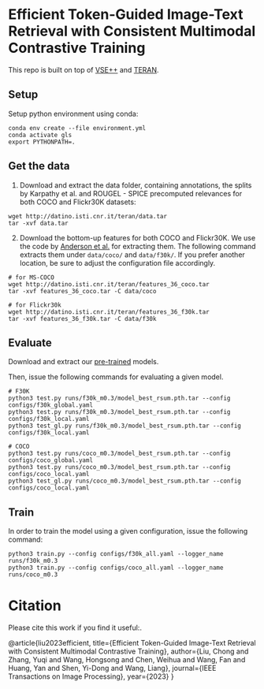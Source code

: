 # Efficient Token-Guided Image-Text Retrieval with Consistent Multimodal Contrastive Training

This repo is built on top of [VSE++](https://github.com/fartashf/vsepp) and [TERAN](https://github.com/mesnico/TERAN).

## Setup

Setup python environment using conda:
```
conda env create --file environment.yml
conda activate gls
export PYTHONPATH=.
```

## Get the data
1. Download and extract the data folder, containing annotations, the splits by Karpathy et al. and ROUGEL - SPICE precomputed relevances for both COCO and Flickr30K datasets:

```
wget http://datino.isti.cnr.it/teran/data.tar
tar -xvf data.tar
```

2. Download the bottom-up features for both COCO and Flickr30K. We use the code by [Anderson et al.](https://github.com/peteanderson80/bottom-up-attention) for extracting them.
The following command extracts them under `data/coco/` and `data/f30k/`. If you prefer another location, be sure to adjust the configuration file accordingly.
```
# for MS-COCO
wget http://datino.isti.cnr.it/teran/features_36_coco.tar
tar -xvf features_36_coco.tar -C data/coco

# for Flickr30k
wget http://datino.isti.cnr.it/teran/features_36_f30k.tar
tar -xvf features_36_f30k.tar -C data/f30k
```

## Evaluate
Download and extract our [pre-trained](https://drive.google.com/file/d/1YYodEraINdJOUg9kSZ9te9qu9Q96MeQU/view?usp=sharing) models.

Then, issue the following commands for evaluating a given model.
```
# F30K
python3 test.py runs/f30k_m0.3/model_best_rsum.pth.tar --config configs/f30k_global.yaml
python3 test.py runs/f30k_m0.3/model_best_rsum.pth.tar --config configs/f30k_local.yaml
python3 test_gl.py runs/f30k_m0.3/model_best_rsum.pth.tar --config configs/f30k_local.yaml

# COCO
python3 test.py runs/coco_m0.3/model_best_rsum.pth.tar --config configs/coco_global.yaml
python3 test.py runs/coco_m0.3/model_best_rsum.pth.tar --config configs/coco_local.yaml
python3 test_gl.py runs/coco_m0.3/model_best_rsum.pth.tar --config configs/coco_local.yaml
```

## Train
In order to train the model using a given configuration, issue the following command:
```
python3 train.py --config configs/f30k_all.yaml --logger_name runs/f30k_m0.3
python3 train.py --config configs/coco_all.yaml --logger_name runs/coco_m0.3
```

# Citation

Please cite this work if you find it useful:.

@article{liu2023efficient,
  title={Efficient Token-Guided Image-Text Retrieval with Consistent Multimodal Contrastive Training},
  author={Liu, Chong and Zhang, Yuqi and Wang, Hongsong and Chen, Weihua and Wang, Fan and Huang, Yan and Shen, Yi-Dong and Wang, Liang},
  journal={IEEE Transactions on Image Processing},
  year={2023}
}

